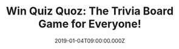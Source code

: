 ---
campaign-uuid: "c-a0d44f03-5ee9-4a0f-95d8-e4b9598c1500"
type: "Competition"
category: "Entertainment"
date: "2019-01-04T09:00:00.000Z"
end-date: "2019-02-04T23:59:00.000Z"
disable-form: false
is_promoted: false
has_entry_page: true
title: "Win Quiz Quoz: The Trivia Board Game for Everyone!"
competition-description: "<p>Want to have the fast, fun trivia game anyone can win?\
  \ Yes, you are right, we have it for you: The Quiz Quoz game, the board game for\
  \ everyone could be yours!</p>\n<p>Quiz Quoz is the new and original quiz game for\
  \ both beginners and brainiacs! Packed into a retro portable cube, this unique game\
  \ contains over 1000 trivia questions from a host of topics, from film to football\
  \ to fashion.</p>\n<p>Want to have a fun and a great night in with friends? Click\
  \ below for a chance tow win!</p>\n"
hero-header: "Win Quiz Quoz: The Trivia Board Game for Everyone!"
terms-confirmation: "N/A"
banner-img: "https://assets.expresslyapp.com/asset-074227bb-4dde-4f12-b73f-679dad274b78.jpg"
logo-left-href: "http://club.expressly.io"
logo-left-image: "https://assets.expresslyapp.com/asset-4a99037c-404f-4df6-84a8-f602f9a5ba7c.jpg"
logo-left-title: "Expressly Club"
bg-image-hero: "https://assets.expresslyapp.com/asset-9eb9772d-f0ad-434d-8088-2dffc48f92a0.jpg"
bg-image-first: "https://assets.expresslyapp.com/asset-964b49ec-decd-4b59-919b-d6022342298c.jpg"
section1-content: "<p>Quiz Quoz is the new and original quiz game for both beginners\
  \ and brainiacs! Packed into a retro portable cube, this unique game contains over\
  \ 1000 trivia questions from a host of topics, from film to football to fashion.\
  \ The twist is that every answer is a number from 1 to 9. Players take turns rolling\
  \ dice to determine the difficulty of their question. The more questions you answer\
  \ correctly, the more counters you get to place on your Quiz Quoz board. First to\
  \ get a line of 3 wins!</p>\n<p>Enter the form below for a chance to win the hilarious\
  \ Quiz Quoz board game now!</p>\n"
entry-title: "Win Quiz Quoz: The Trivia Board Game for Everyone!"
entry-content: "<p>Enter the draw to win Quiz Quoz: The Trivia Board Game for Everyone\n\
  by completing the form below before 23:59 on 4th of February 2019.</p>\n"
has-winner: false
prize-description: "Quiz Quoz: The Trivia Board Game for Everyone."
special-conditions: "Multiple entries are allowed up to one every day.\r\nThis competition\
  \ is also available on: https://aaa.nme.com/competitions/quiz-quoz-board-game-giveaway"
country-restrictions:
- "GB"
---
